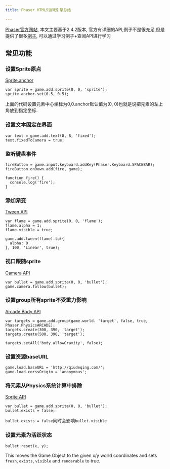 ```yaml
---
title: Phaser HTML5游戏引擎总结

---
```



[8]: http://phaser.io/examples
[7]: http://phaser.io/docs/2.4.2/Phaser.Sprite.html#reset
[6]: http://phaser.io/docs/2.4.2/Phaser.Physics.Arcade.Body.html#allowGravity
[5]: http://phaser.io/docs/2.4.2/Phaser.Camera.html#follow
[4]: http://phaser.io/docs/2.4.2/Phaser.Tween.html#to
[3]: http://www.creativebloq.com/web-design/how-develop-game-phaser-81516083
[2]: https://github.com/codevinsky/generator-phaser-official
[1]: http://phaser.io/
[9]: http://phaser.io/docs/2.4.2/Phaser.Sprite.html#anchor

[Phaser官方网站][1], 本文主要基于2.4.2版本, 官方有详细的API,例子不是很充足,但是提供了很多[例子][8], 可以通过学习例子+查阅API进行学习

## 常见功能

### 设置Sprite原点

[Sprite.anchor][9]

```
var sprite = game.add.sprite(0, 0, 'sprite');
sprite.anchor.set(0.5, 0.5);
```

上面的代码设置元素中心坐标为0,0.anchor默认值为(0, 0)也就是说把元素的左上角放到指定坐标.


### 设置文本固定在界面

```
var text = game.add.text(8, 8, 'fixed');
text.fixedToCamera = true;
```

### 监听键盘事件

```
fireButton = game.input.keyboard.addKey(Phaser.Keyboard.SPACEBAR);
fireButton.onDown.add(fire, game);

function fire() {
  console.log('fire');
}
```

### 添加渐变

[Tween API][4]

```
var flame = game.add.sprite(0, 0, 'flame');
flame.alpha = 1;
flame.visible = true;

game.add.tween(flame).to({
  alpha: 0
}, 100, 'Linear', true);
```

### 视口跟随sprite

[Camera API][5]

```
var bullet = game.add.sprite(0, 0, 'bullet');
game.camera.follow(bullet);
```

### 设置group所有sprite不受重力影响

[Arcade.Body API][6]

```
var targets = game.add.group(game.world. 'target', false, true, Phaser.PhysicsARCADE);
targets.create(300, 390, 'target');
targets.create(500, 390, 'target');

targets.setAll('body.allowGravity', false);
```

### 设置资源baseURL

```
game.load.baseURL = 'http://qiudeqing.com/';
game.load.corssOrigin = 'anonymous';
```

### 将元素从Physics系统计算中排除

[Sprite API][7]

```
var bullet = game.add.sprite(0, 0, 'bullet');
bullet.exists = false;
```

`bullet.exists = false`同时会影响`bullet.visible`

### 设置元素为活跃状态

```
bullet.reset(x, y);
```

This moves the Game Object to the given x/y world coordinates and sets `fresh`, `exists`, `visible` and `renderable` to true.

